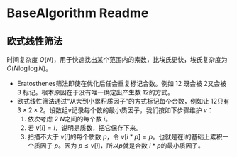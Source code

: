 # BaseAlgorithm Readme
## 欧式线性筛法
时间复杂度 $O(N)$，用于快速找出某个范围内的素数，比埃氏更快，埃氏复杂度为 $O(N \log \log N)$。
- Eratosthenes筛法即使在优化后任会重复标记合数。例如 $12$ 既会被 $2$又会被 $3$ 标记。根本原因在于没有唯一确定出产生数 $12$的方式。
- 欧式线性筛法通过“从大到小累积质因子”的方式标记每个合数，例如让 $12$只有 $3 × 2 × 2$。设数组$v$记录每个数的最小质因子，我们按如下步骤维护 $v$：
  1. 依次考虑 $2~N$之间的每个数 $i$。
  2. 若 $v[i]=i$，说明是质数，把它保存下来。
  3. 扫描不大于 $v[i]$的每个质数 $p$，令 $v[i * p] = p$。也就是在i的基础上累积一个质因子 $p$。因为 $p \leq v[i]$，所以$p$就是合数 $i * p$的最小质因子。



